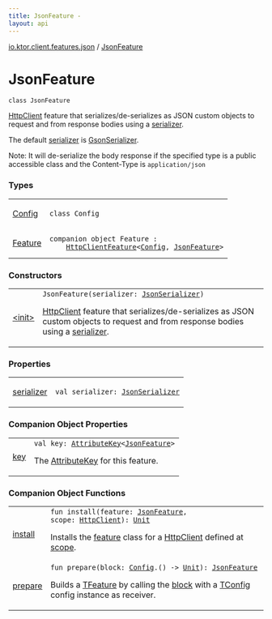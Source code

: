 ```yaml
---
title: JsonFeature - 
layout: api
---
```


<div class='api-docs-breadcrumbs'><a href="../index.html">io.ktor.client.features.json</a> / <a href="./index.html">JsonFeature</a></div>

# JsonFeature

<div class="signature"><code><span class="keyword">class </span><span class="identifier">JsonFeature</span></code></div>

<a href="../../io.ktor.client/-http-client/index.html">HttpClient</a> feature that serializes/de-serializes as JSON custom objects
to request and from response bodies using a <a href="serializer.html">serializer</a>.

The default <a href="serializer.html">serializer</a> is <a href="../-gson-serializer/index.html">GsonSerializer</a>.

Note: It will de-serialize the body response if the specified type is a public accessible class
    and the Content-Type is <code>application/json</code>

### Types

<table class="api-docs-table">
<tbody>
<tr>
<td markdown="1">

<a href="-config/index.html">Config</a>


</td>
<td markdown="1">
<div class="signature"><code><span class="keyword">class </span><span class="identifier">Config</span></code></div>

</td>
</tr>
<tr>
<td markdown="1">

<a href="-feature/index.html">Feature</a>


</td>
<td markdown="1">
<div class="signature"><code><span class="keyword">companion</span> <span class="keyword">object </span><span class="identifier">Feature</span>&nbsp;<span class="symbol">:</span>&nbsp;<br/>&nbsp;&nbsp;&nbsp;&nbsp;<a href="../../io.ktor.client.features/-http-client-feature/index.html"><span class="identifier">HttpClientFeature</span></a><span class="symbol">&lt;</span><a href="-config/index.html"><span class="identifier">Config</span></a><span class="symbol">,</span>&nbsp;<a href="./index.md"><span class="identifier">JsonFeature</span></a><span class="symbol">&gt;</span></code></div>

</td>
</tr>
</tbody>
</table>

### Constructors

<table class="api-docs-table">
<tbody>
<tr>
<td markdown="1">

<a href="-init-.html">&lt;init&gt;</a>


</td>
<td markdown="1">
<div class="signature"><code><span class="identifier">JsonFeature</span><span class="symbol">(</span><span class="parameterName" id="io.ktor.client.features.json.JsonFeature$<init>(io.ktor.client.features.json.JsonSerializer)/serializer">serializer</span><span class="symbol">:</span>&nbsp;<a href="../-json-serializer/index.html"><span class="identifier">JsonSerializer</span></a><span class="symbol">)</span></code></div>

<a href="../../io.ktor.client/-http-client/index.html">HttpClient</a> feature that serializes/de-serializes as JSON custom objects
to request and from response bodies using a <a href="-init-.html#io.ktor.client.features.json.JsonFeature$<init>(io.ktor.client.features.json.JsonSerializer)/serializer">serializer</a>.


</td>
</tr>
</tbody>
</table>

### Properties

<table class="api-docs-table">
<tbody>
<tr>
<td markdown="1">

<a href="serializer.html">serializer</a>


</td>
<td markdown="1">
<div class="signature"><code><span class="keyword">val </span><span class="identifier">serializer</span><span class="symbol">: </span><a href="../-json-serializer/index.html"><span class="identifier">JsonSerializer</span></a></code></div>

</td>
</tr>
</tbody>
</table>

### Companion Object Properties

<table class="api-docs-table">
<tbody>
<tr>
<td markdown="1">

<a href="key.html">key</a>


</td>
<td markdown="1">
<div class="signature"><code><span class="keyword">val </span><span class="identifier">key</span><span class="symbol">: </span><a href="../../io.ktor.util/-attribute-key/index.html"><span class="identifier">AttributeKey</span></a><span class="symbol">&lt;</span><a href="./index.md"><span class="identifier">JsonFeature</span></a><span class="symbol">&gt;</span></code></div>

The <a href="../../io.ktor.util/-attribute-key/index.html">AttributeKey</a> for this feature.


</td>
</tr>
</tbody>
</table>

### Companion Object Functions

<table class="api-docs-table">
<tbody>
<tr>
<td markdown="1">

<a href="install.html">install</a>


</td>
<td markdown="1">
<div class="signature"><code><span class="keyword">fun </span><span class="identifier">install</span><span class="symbol">(</span><span class="parameterName" id="io.ktor.client.features.json.JsonFeature.Feature$install(io.ktor.client.features.json.JsonFeature, io.ktor.client.HttpClient)/feature">feature</span><span class="symbol">:</span>&nbsp;<a href="./index.md"><span class="identifier">JsonFeature</span></a><span class="symbol">, </span><span class="parameterName" id="io.ktor.client.features.json.JsonFeature.Feature$install(io.ktor.client.features.json.JsonFeature, io.ktor.client.HttpClient)/scope">scope</span><span class="symbol">:</span>&nbsp;<a href="../../io.ktor.client/-http-client/index.html"><span class="identifier">HttpClient</span></a><span class="symbol">)</span><span class="symbol">: </span><a href="https://kotlinlang.org/api/latest/jvm/stdlib/kotlin/-unit/index.html"><span class="identifier">Unit</span></a></code></div>

Installs the <a href="-feature/install.html#io.ktor.client.features.json.JsonFeature.Feature$install(io.ktor.client.features.json.JsonFeature, io.ktor.client.HttpClient)/feature">feature</a> class for a <a href="../../io.ktor.client/-http-client/index.html">HttpClient</a> defined at <a href="-feature/install.html#io.ktor.client.features.json.JsonFeature.Feature$install(io.ktor.client.features.json.JsonFeature, io.ktor.client.HttpClient)/scope">scope</a>.


</td>
</tr>
<tr>
<td markdown="1">

<a href="prepare.html">prepare</a>


</td>
<td markdown="1">
<div class="signature"><code><span class="keyword">fun </span><span class="identifier">prepare</span><span class="symbol">(</span><span class="parameterName" id="io.ktor.client.features.json.JsonFeature.Feature$prepare(kotlin.Function1((io.ktor.client.features.json.JsonFeature.Config, kotlin.Unit)))/block">block</span><span class="symbol">:</span>&nbsp;<a href="-config/index.html"><span class="identifier">Config</span></a><span class="symbol">.</span><span class="symbol">(</span><span class="symbol">)</span>&nbsp;<span class="symbol">-&gt;</span>&nbsp;<a href="https://kotlinlang.org/api/latest/jvm/stdlib/kotlin/-unit/index.html"><span class="identifier">Unit</span></a><span class="symbol">)</span><span class="symbol">: </span><a href="./index.md"><span class="identifier">JsonFeature</span></a></code></div>

Builds a <a href="#">TFeature</a> by calling the <a href="-feature/prepare.html#io.ktor.client.features.json.JsonFeature.Feature$prepare(kotlin.Function1((io.ktor.client.features.json.JsonFeature.Config, kotlin.Unit)))/block">block</a> with a <a href="#">TConfig</a> config instance as receiver.


</td>
</tr>
</tbody>
</table>
